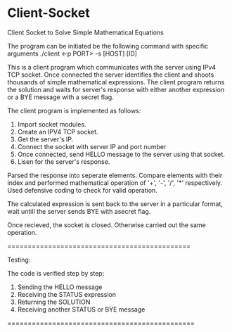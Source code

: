 # Client-Socket
Client Socket to Solve Simple Mathematical Equations

The program can be initiated be the following command with specific arguments
./client <-p PORT> -s [HOST] [ID]


This is a client program which communicates with the server using IPv4 TCP socket. Once connected the server identifies the client and shoots thousands of simple mathematical expressions. The client program returns the solution and waits for server's response with either another expression or a BYE message with a secret flag. 


The client program is implemented as follows:
1. Import socket modules.
2. Create an IPV4 TCP socket.
3. Get the server's IP.
4. Connect the socket with server IP and port number
5. Once connected, send HELLO message to the server using that socket.
6. Lisen for the server's response.

Parsed the response into seperate elements. Compare elements with their index and performed mathematical operation of '+', '-', '/', '*' respectively. Used defensive coding to check for valid operation.  

The calculated expression is sent back to the server in a particular format, wait untill the server sends BYE with asecret flag.

Once recieved, the socket is closed. Otherwise carried out the same operation.

=============================================

Testing:

The code is verified step by step:
1. Sending the HELLO message
2. Receiving the STATUS expression
3. Returning the SOLUTION
4. Receiving another STATUS or BYE message

==============================================   

